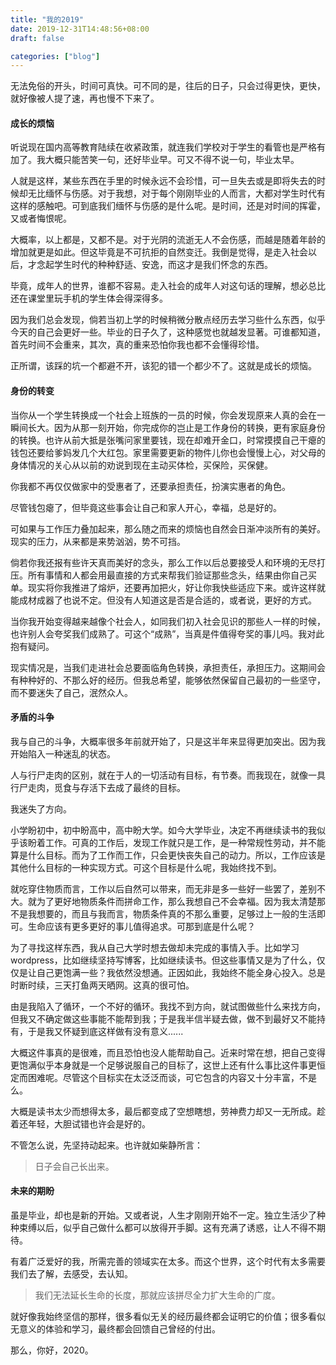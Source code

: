 ```yaml
---
title: "我的2019"
date: 2019-12-31T14:48:56+08:00
draft: false

categories: ["blog"]
---
```


无法免俗的开头，时间可真快。可不同的是，往后的日子，只会过得更快，更快，就好像被人提了速，再也慢不下来了。

<!--more-->

#### 成长的烦恼

听说现在国内高等教育陆续在收紧政策，就连我们学校对于学生的看管也是严格有加了。我大概只能苦笑一句，还好毕业早。可又不得不说一句，毕业太早。

人就是这样，某些东西在手里的时候永远不会珍惜，可一旦失去或是即将失去的时候却无比缅怀与伤感。对于我想，对于每个刚刚毕业的人而言，大都对学生时代有这样的感触吧。可到底我们缅怀与伤感的是什么呢。是时间，还是对时间的挥霍，又或者悔恨呢。

大概率，以上都是，又都不是。对于光阴的流逝无人不会伤感，而越是随着年龄的增加就更是如此。但这毕竟是不可抗拒的自然变迁。我倒是觉得，是走入社会以后，才念起学生时代的种种舒适、安逸，而这才是我们怀念的东西。

毕竟，成年人的世界，谁都不容易。走入社会的成年人对这句话的理解，想必总比还在课堂里玩手机的学生体会得深得多。

因为我们总会发现，倘若当初上学的时候稍微分散点经历去学习些什么东西，似乎今天的自己会更好一些。毕业的日子久了，这种感觉也就越发显著。可谁都知道，首先时间不会重来，其次，真的重来恐怕你我也都不会懂得珍惜。

正所谓，该踩的坑一个都避不开，该犯的错一个都少不了。这就是成长的烦恼。

#### 身份的转变

当你从一个学生转换成一个社会上班族的一员的时候，你会发现原来人真的会在一瞬间长大。因为从那一刻开始，你完成你的岂止是工作身份的转换，更有家庭身份的转换。也许从前大抵是张嘴问家里要钱，现在却难开金口，时常摸摸自己干瘪的钱包还要给爹妈发几个大红包。家里需要更新的物件儿你也会慢慢上心，对父母的身体情况的关心从以前的劝说到现在主动买体检，买保险，买保健。

你我都不再仅仅做家中的受惠者了，还要承担责任，扮演实惠者的角色。

尽管钱包瘪了，但毕竟这些事会让自己和家人开心，幸福，总是好的。

可如果与工作压力叠加起来，那么随之而来的烦恼也自然会日渐冲淡所有的美好。现实的压力，从来都是来势汹汹，势不可挡。

倘若你我还报有些许天真而美好的念头，那么工作以后总要接受人和环境的无尽打压。所有事情和人都会用最直接的方式来帮我们验证那些念头，结果由你自己买单。现实将你我推进了熔炉，还要再加把火，好让你我快些适应下来。或许这样就能成材成器了也说不定。但没有人知道这是否是合适的，或者说，更好的方式。

当你我开始变得越来越像个社会人，如同我们初入社会见识的那些人一样的时候，也许别人会夸奖我们成熟了。可这个“成熟”，当真是件值得夸奖的事儿吗。我对此抱有疑问。

现实情况是，当我们走进社会总要面临角色转换，承担责任，承担压力。这期间会有种种好的、不那么好的经历。但我总希望，能够依然保留自己最初的一些坚守，而不要迷失了自己，泯然众人。

#### 矛盾的斗争

我与自己的斗争，大概率很多年前就开始了，只是这半年来显得更加突出。因为我开始陷入一种迷乱的状态。

人与行尸走肉的区别，就在于人的一切活动有目标，有节奏。而我现在，就像一具行尸走肉，觅食与存活下去成了最终的目标。

我迷失了方向。

小学盼初中，初中盼高中，高中盼大学。如今大学毕业，决定不再继续读书的我似乎该盼着工作。可真的工作后，发现工作就只是工作，是一种常规性劳动，并不能算是什么目标。而为了工作而工作，只会更快丧失自己的动力。所以，工作应该是其他什么目标的一种实现方式。可这个目标是什么呢，我始终找不到。

就吃穿住物质而言，工作以后自然可以带来，而无非是多一些好一些罢了，差别不大。就为了更好地物质条件而拼命工作，那么我想自己不会幸福。因为我太清楚那不是我想要的，而且与我而言，物质条件真的不那么重要，足够过上一般的生活即可。生命应该有更多更好的事儿值得追求。可那到底是什么呢？

为了寻找这样东西，我从自己大学时想去做却未完成的事情入手。比如学习wordpress，比如继续坚持写博客，比如继续读书。但这些事情又是为了什么，仅仅是让自己更饱满一些？我依然没想通。正因如此，我始终不能全身心投入。总是时断时续，三天打鱼两天晒网。这真的很可怕。

由是我陷入了循环，一个不好的循环。我找不到方向，就试图做些什么来找方向，但我又不确定做这些事能不能帮到我；于是我半信半疑去做，做不到最好又不能持有，于是我又怀疑到底这样做有没有意义......

大概这件事真的是很难，而且恐怕也没人能帮助自己。近来时常在想，把自己变得更饱满似乎本身就是一个足够说服自己的目标了，这世上还有什么事比这件事更恒定而困难呢。尽管这个目标实在太泛泛而谈，可它包含的内容又十分丰富，不是么。

大概是读书太少而想得太多，最后都变成了空想瞎想，劳神费力却又一无所成。趁着还年轻，大胆试错也许会是好的。

不管怎么说，先坚持动起来。也许就如柴静所言：

> 日子会自己长出来。

#### 未来的期盼

虽是毕业，却也是新的开始。又或者说，人生才刚刚开始不一定。独立生活少了种种束缚以后，似乎自己做什么都可以放得开手脚。这有充满了诱惑，让人不得不期待。

有着广泛爱好的我，所需完善的领域实在太多。而这个世界，这个时代有太多需要我们去了解，去感受，去认知。

> 我们无法延长生命的长度，那就应该拼尽全力扩大生命的广度。

就好像我始终坚信的那样，很多看似无关的经历最终都会证明它的价值；很多看似无意义的体验和学习，最终都会回馈自己曾经的付出。

那么，你好，2020。